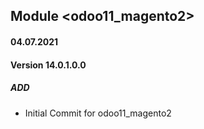## Module <odoo11_magento2>

#### 04.07.2021
#### Version 14.0.1.0.0
##### ADD

- Initial Commit for odoo11_magento2
